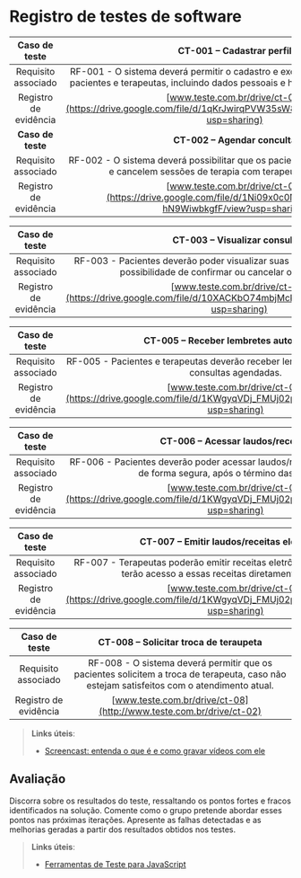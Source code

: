 # Registro de testes de software

<!-- <span style="color:red">Pré-requisitos: <a href="04-Projeto-interface.md"> Projeto de interface</a></span>, <a href="07-Plano-testes-software.md"> Plano de testes de software</a>

Relatório com as evidências dos testes de software realizados no sistema pela equipe, baseado em um plano de testes pré-definido.

Para cada caso de teste definido no <a href="07-Plano-testes-software.md"> Plano de testes de software</a>, realize o registro das evidências dos testes feitos na aplicação pela equipe, que comprovem que o critério de êxito foi alcançado (ou não!). Para isso, utilize uma ferramenta de captura de tela que mostre cada um dos casos de teste definidos. Observação: cada caso de teste deverá possuir um vídeo do tipo _screencast_ para caracterizar uma evidência do referido caso. -->

| **Caso de teste** 	| **CT-001 – Cadastrar perfil** 	|
|:---:	|:---:	|
| Requisito associado | RF-001 - O sistema deverá permitir o cadastro e exclusão de informações de pacientes e terapeutas, incluindo dados pessoais e históricos de atendimento. |
| Registro de evidência | [www.teste.com.br/drive/ct-01](https://drive.google.com/file/d/1qKrJwirqPVW35sW8Bfhvo75h6fb3lEqc/view?usp=sharing)
| **Caso de teste** 	| **CT-002 – Agendar conculta** 	|
| Requisito associado | RF-002 - O sistema deverá possibilitar que os pacientes agendem, visualizem e cancelem sessões de terapia com terapeutas disponíveis. |
| Registro de evidência | [www.teste.com.br/drive/ct-02](https://drive.google.com/file/d/1Ni09x0c0NFIV2ZY2yQ1X-hN9WiwbkgfF/view?usp=sharing) |

| **Caso de teste** 	| **CT-003 – Visualizar consultas** 	|
|:---:	|:---:	|
| Requisito associado | RF-003 - Pacientes deverão poder visualizar suas consultas agendadas, com possibilidade de confirmar ou cancelar os atendimentos. 
| Registro de evidência | [www.teste.com.br/drive/ct-03](https://drive.google.com/file/d/10XACKbO74mbjMcKEnCtw_Qhdp8r7jhH9/view?usp=sharing) |

| **Caso de teste** 	| **CT-005 – Receber lembretes automáticos** |
|:---:	|:---:	|
| Requisito associado | RF-005 -  Pacientes e terapeutas deverão receber lembretes automáticos sobre consultas agendadas. |
| Registro de evidência | [www.teste.com.br/drive/ct-05](https://drive.google.com/file/d/1KWgyqVDj_FMUj02pELMDTcKjI4vm9lhs/view?usp=sharing) |

| **Caso de teste** 	| **CT-006 – Acessar laudos/receitas** 	|
|:---:	|:---:	|
| Requisito associado | RF-006 - Pacientes deverão poder acessar laudos/receitas de suas consultas de forma segura, após o término das sessões. | 
| Registro de evidência | [www.teste.com.br/drive/ct-06](https://drive.google.com/file/d/1KWgyqVDj_FMUj02pELMDTcKjI4vm9lhs/view?usp=sharing) |

| **Caso de teste** 	| **CT-007 – Emitir laudos/receitas eletrônicas** |
|:---:	|:---:	|
| Requisito associado | RF-007 - Terapeutas poderão emitir receitas eletrônicas aos pacientes, que terão acesso a essas receitas diretamente no sistema. |
| Registro de evidência | [www.teste.com.br/drive/ct-07](https://drive.google.com/file/d/1KWgyqVDj_FMUj02pELMDTcKjI4vm9lhs/view?usp=sharing) |

| **Caso de teste** 	| **CT-008 – Solicitar troca de teraupeta** |
|:---:	|:---:	|
| Requisito associado | RF-008 - O sistema deverá permitir que os pacientes solicitem a troca de terapeuta, caso não estejam satisfeitos com o atendimento atual. |
| Registro de evidência | [www.teste.com.br/drive/ct-08](http://www.teste.com.br/drive/ct-02) |



> **Links úteis**:
> - [Screencast: entenda o que é e como gravar vídeos com ele](https://rockcontent.com/br/blog/screencast/) 

## Avaliação

Discorra sobre os resultados do teste, ressaltando os pontos fortes e fracos identificados na solução. Comente como o grupo pretende abordar esses pontos nas próximas iterações. Apresente as falhas detectadas e as melhorias geradas a partir dos resultados obtidos nos testes.

> **Links úteis**:
> - [Ferramentas de Teste para JavaScript](https://geekflare.com/javascript-unit-testing/)
